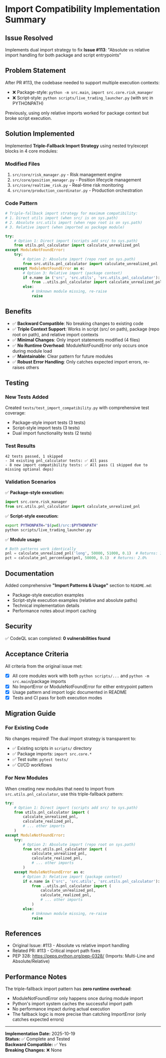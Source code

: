 # Import Compatibility Implementation Summary

## Issue Resolved
Implements dual import strategy to fix **Issue #113**: "Absolute vs relative import handling for both package and script entrypoints"

## Problem Statement
After PR #113, the codebase needed to support multiple execution contexts:
- ❌ Package-style: `python -m src.main`, `import src.core.risk_manager` 
- ❌ Script-style: `python scripts/live_trading_launcher.py` (with src in PYTHONPATH)

Previously, using only relative imports worked for package context but broke script execution.

## Solution Implemented
Implemented **Triple-Fallback Import Strategy** using nested try/except blocks in 4 core modules:

### Modified Files
1. `src/core/risk_manager.py` - Risk management engine
2. `src/core/position_manager.py` - Position lifecycle management
3. `src/core/realtime_risk.py` - Real-time risk monitoring
4. `src/core/production_coordinator.py` - Production orchestration

### Code Pattern
```python
# Triple-fallback import strategy for maximum compatibility:
# 1. Direct utils import (when src/ is on sys.path)
# 2. Absolute src.utils import (when repo root is on sys.path)
# 3. Relative import (when imported as package module)

try:
    # Option 1: Direct import (scripts add src/ to sys.path)
    from utils.pnl_calculator import calculate_unrealized_pnl
except ModuleNotFoundError:
    try:
        # Option 2: Absolute import (repo root on sys.path)
        from src.utils.pnl_calculator import calculate_unrealized_pnl
    except ModuleNotFoundError as e:
        # Option 3: Relative import (package context)
        if e.name in ('src', 'src.utils', 'src.utils.pnl_calculator'):
            from ..utils.pnl_calculator import calculate_unrealized_pnl
        else:
            # Unknown module missing, re-raise
            raise
```

## Benefits
- ✅ **Backward Compatible**: No breaking changes to existing code
- ✅ **Triple Context Support**: Works in script (src/ on path), package (repo root on path), and relative import contexts
- ✅ **Minimal Changes**: Only import statements modified (4 files)
- ✅ **No Runtime Overhead**: ModuleNotFoundError only occurs once during module load
- ✅ **Maintainable**: Clear pattern for future modules
- ✅ **Robust Error Handling**: Only catches expected import errors, re-raises others

## Testing
### New Tests Added
Created `tests/test_import_compatibility.py` with comprehensive test coverage:
- Package-style import tests (3 tests)
- Script-style import tests (3 tests)  
- Dual import functionality tests (2 tests)

### Test Results
```
42 tests passed, 1 skipped
- 34 existing pnl_calculator tests: ✅ All pass
- 8 new import compatibility tests: ✅ All pass (1 skipped due to missing optional deps)
```

### Validation Scenarios
✅ **Package-style execution:**
```python
import src.core.risk_manager
from src.utils.pnl_calculator import calculate_unrealized_pnl
```

✅ **Script-style execution:**
```bash
export PYTHONPATH="$(pwd)/src:$PYTHONPATH"
python scripts/live_trading_launcher.py
```

✅ **Module usage:**
```python
# Both patterns work identically
pnl = calculate_unrealized_pnl('long', 50000, 51000, 0.1)  # Returns: 100.0
pct = calculate_pnl_percentage(pnl, 50000, 0.1)  # Returns: 2.0%
```

## Documentation
Added comprehensive **"Import Patterns & Usage"** section to `README.md`:
- Package-style execution examples
- Script-style execution examples (relative and absolute paths)
- Technical implementation details
- Performance notes about import caching

## Security
✅ CodeQL scan completed: **0 vulnerabilities found**

## Acceptance Criteria
All criteria from the original issue met:

- [x] All core modules work with both `python scripts/...` and `python -m src.main`/package imports
- [x] No ImportError or ModuleNotFoundError for either entrypoint pattern
- [x] Usage pattern and import logic documented in README
- [x] Tests and CI pass for both execution modes

## Migration Guide
### For Existing Code
No changes required! The dual import strategy is transparent to:
- ✅ Existing scripts in `scripts/` directory
- ✅ Package imports: `import src.core.*`
- ✅ Test suite: `pytest tests/`
- ✅ CI/CD workflows

### For New Modules
When creating new modules that need to import from `src.utils.pnl_calculator`, use this triple-fallback pattern:

```python
try:
    # Option 1: Direct import (scripts add src/ to sys.path)
    from utils.pnl_calculator import (
        calculate_unrealized_pnl,
        calculate_realized_pnl,
        # ... other imports
    )
except ModuleNotFoundError:
    try:
        # Option 2: Absolute import (repo root on sys.path)
        from src.utils.pnl_calculator import (
            calculate_unrealized_pnl,
            calculate_realized_pnl,
            # ... other imports
        )
    except ModuleNotFoundError as e:
        # Option 3: Relative import (package context)
        if e.name in ('src', 'src.utils', 'src.utils.pnl_calculator'):
            from ..utils.pnl_calculator import (
                calculate_unrealized_pnl,
                calculate_realized_pnl,
                # ... other imports
            )
        else:
            # Unknown module missing, re-raise
            raise
```

## References
- Original Issue: #113 - Absolute vs relative import handling
- Related PR: #113 - Critical import path fixes
- PEP 328: https://peps.python.org/pep-0328/ (Imports: Multi-Line and Absolute/Relative)

## Performance Notes
The triple-fallback import pattern has **zero runtime overhead**:
- ModuleNotFoundError only happens once during module import
- Python's import system caches the successful import path
- No performance impact during actual execution
- The fallback logic is more precise than catching ImportError (only catches expected errors)

---

**Implementation Date:** 2025-10-19  
**Status:** ✅ Complete and Tested  
**Backward Compatible:** ✅ Yes  
**Breaking Changes:** ❌ None
